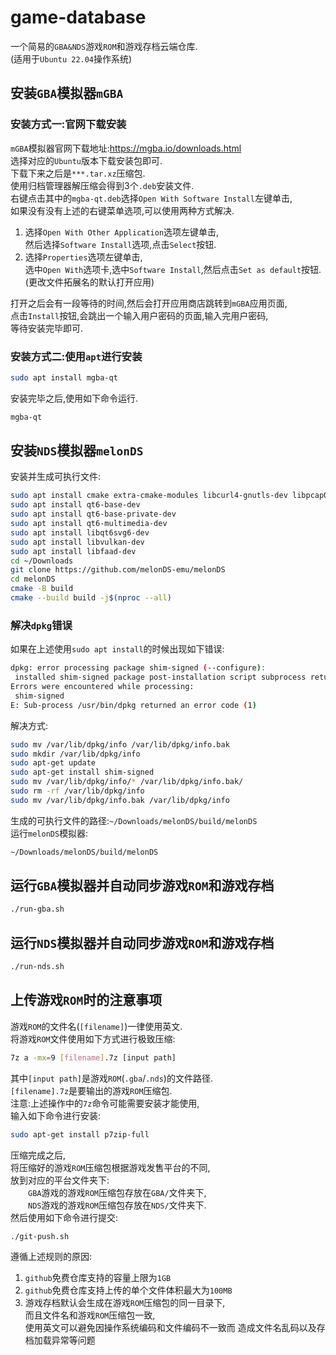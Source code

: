 # game-database
一个简易的`GBA&NDS`游戏`ROM`和游戏存档云端仓库.  
(适用于`Ubuntu 22.04`操作系统)  
## 安装`GBA`模拟器`mGBA`
### 安装方式一:官网下载安装
`mGBA`模拟器官网下载地址:<https://mgba.io/downloads.html>  
选择对应的`Ubuntu`版本下载安装包即可.  
下载下来之后是`***.tar.xz`压缩包.  
使用归档管理器解压缩会得到3个`.deb`安装文件.  
右键点击其中的`mgba-qt.deb`选择`Open With Software Install`左键单击,  
如果没有没有上述的右键菜单选项,可以使用两种方式解决.  
1. 选择`Open With Other Application`选项左键单击,  
然后选择`Software Install`选项,点击`Select`按钮.  
2. 选择`Properties`选项左键单击,  
选中`Open With`选项卡,选中`Software Install`,然后点击`Set as default`按钮.  
(更改文件拓展名的默认打开应用)  

打开之后会有一段等待的时间,然后会打开应用商店跳转到`mGBA`应用页面,  
点击`Install`按钮,会跳出一个输入用户密码的页面,输入完用户密码,  
等待安装完毕即可.  
### 安装方式二:使用`apt`进行安装
```bash
sudo apt install mgba-qt
```
安装完毕之后,使用如下命令运行.  
```bash
mgba-qt
```
## 安装`NDS`模拟器`melonDS`
安装并生成可执行文件:  
```bash
sudo apt install cmake extra-cmake-modules libcurl4-gnutls-dev libpcap0.8-dev libsdl2-dev libarchive-dev libenet-dev libzstd-dev
sudo apt install qt6-base-dev
sudo apt install qt6-base-private-dev
sudo apt install qt6-multimedia-dev
sudo apt install libqt6svg6-dev
sudo apt install libvulkan-dev
sudo apt install libfaad-dev
cd ~/Downloads
git clone https://github.com/melonDS-emu/melonDS
cd melonDS
cmake -B build
cmake --build build -j$(nproc --all)
```
### 解决`dpkg`错误
如果在上述使用`sudo apt install`的时候出现如下错误:  
```bash
dpkg: error processing package shim-signed (--configure):
 installed shim-signed package post-installation script subprocess returned error exit status 127
Errors were encountered while processing:
 shim-signed
E: Sub-process /usr/bin/dpkg returned an error code (1)
```
解决方式:  
```bash
sudo mv /var/lib/dpkg/info /var/lib/dpkg/info.bak
sudo mkdir /var/lib/dpkg/info
sudo apt-get update
sudo apt-get install shim-signed
sudo mv /var/lib/dpkg/info/* /var/lib/dpkg/info.bak/
sudo rm -rf /var/lib/dpkg/info
sudo mv /var/lib/dpkg/info.bak /var/lib/dpkg/info
```
生成的可执行文件的路径:`~/Downloads/melonDS/build/melonDS`  
运行`melonDS`模拟器:  
```bash
~/Downloads/melonDS/build/melonDS
```
## 运行`GBA`模拟器并自动同步游戏`ROM`和游戏存档
```bash
./run-gba.sh
```
## 运行`NDS`模拟器并自动同步游戏`ROM`和游戏存档
```bash
./run-nds.sh
```
## 上传游戏`ROM`时的注意事项
游戏`ROM`的文件名(`[filename]`)一律使用英文.  
将游戏`ROM`文件使用如下方式进行极致压缩:  
```bash
7z a -mx=9 [filename].7z [input path]
```
其中`[input path]`是游戏`ROM`(`.gba`/`.nds`)的文件路径.  
`[filename].7z`是要输出的游戏`ROM`压缩包.  
注意:上述操作中的`7z`命令可能需要安装才能使用,  
输入如下命令进行安装:  
```bash
sudo apt-get install p7zip-full
```
压缩完成之后,  
将压缩好的游戏`ROM`压缩包根据游戏发售平台的不同,  
放到对应的平台文件夹下:  
&emsp;&emsp;`GBA`游戏的游戏`ROM`压缩包存放在`GBA/`文件夹下,  
&emsp;&emsp;`NDS`游戏的游戏`ROM`压缩包存放在`NDS/`文件夹下.  
然后使用如下命令进行提交:  
```bash
./git-push.sh
```
遵循上述规则的原因:  
1. `github`免费仓库支持的容量上限为`1GB`  
2. `github`免费仓库支持上传的单个文件体积最大为`100MB`  
3. 游戏存档默认会生成在游戏`ROM`压缩包的同一目录下,  
而且文件名和游戏`ROM`压缩包一致,  
使用英文可以避免因操作系统编码和文件编码不一致而
造成文件名乱码以及存档加载异常等问题  
